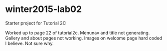 # winter2015-lab02
Starter project for Tutorial 2C

Worked up to page 22 of tutorial2c.  Menunav and title not generating.  Gallery and about pages not working.
Images on welcome page hard coded I believe.  Not sure why.